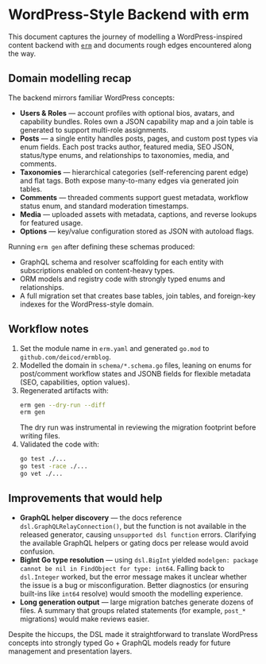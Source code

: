 # WordPress-Style Backend with erm

This document captures the journey of modelling a WordPress-inspired content backend with [`erm`](https://github.com/deicod/erm) and documents rough edges encountered along the way.

## Domain modelling recap

The backend mirrors familiar WordPress concepts:

- **Users & Roles** — account profiles with optional bios, avatars, and capability bundles. Roles own a JSON capability map and a join table is generated to support multi-role assignments.
- **Posts** — a single entity handles posts, pages, and custom post types via enum fields. Each post tracks author, featured media, SEO JSON, status/type enums, and relationships to taxonomies, media, and comments.
- **Taxonomies** — hierarchical categories (self-referencing parent edge) and flat tags. Both expose many-to-many edges via generated join tables.
- **Comments** — threaded comments support guest metadata, workflow status enum, and standard moderation timestamps.
- **Media** — uploaded assets with metadata, captions, and reverse lookups for featured usage.
- **Options** — key/value configuration stored as JSON with autoload flags.

Running `erm gen` after defining these schemas produced:

- GraphQL schema and resolver scaffolding for each entity with subscriptions enabled on content-heavy types.
- ORM models and registry code with strongly typed enums and relationships.
- A full migration set that creates base tables, join tables, and foreign-key indexes for the WordPress-style domain.

## Workflow notes

1. Set the module name in `erm.yaml` and generated `go.mod` to `github.com/deicod/ermblog`.
2. Modelled the domain in `schema/*.schema.go` files, leaning on enums for post/comment workflow states and JSONB fields for flexible metadata (SEO, capabilities, option values).
3. Regenerated artifacts with:
   ```bash
   erm gen --dry-run --diff
   erm gen
   ```
   The dry run was instrumental in reviewing the migration footprint before writing files.
4. Validated the code with:
   ```bash
   go test ./...
   go test -race ./...
   go vet ./...
   ```

## Improvements that would help

- **GraphQL helper discovery** — the docs reference `dsl.GraphQLRelayConnection()`, but the function is not available in the released generator, causing `unsupported dsl function` errors. Clarifying the available GraphQL helpers or gating docs per release would avoid confusion.
- **BigInt Go type resolution** — using `dsl.BigInt` yielded `modelgen: package cannot be nil in FindObject for type: int64`. Falling back to `dsl.Integer` worked, but the error message makes it unclear whether the issue is a bug or misconfiguration. Better diagnostics (or ensuring built-ins like `int64` resolve) would smooth the modelling experience.
- **Long generation output** — large migration batches generate dozens of files. A summary that groups related statements (for example, `post_*` migrations) would make reviews easier.

Despite the hiccups, the DSL made it straightforward to translate WordPress concepts into strongly typed Go + GraphQL models ready for future management and presentation layers.

